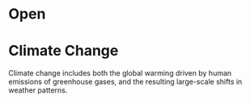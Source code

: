 # Open

# Climate Change

Climate change includes both the global warming driven by human emissions of greenhouse gases, and the resulting large-scale shifts in weather patterns.
